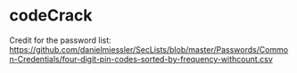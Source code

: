 # codeCrack
Credit for the password list:
https://github.com/danielmiessler/SecLists/blob/master/Passwords/Common-Credentials/four-digit-pin-codes-sorted-by-frequency-withcount.csv
